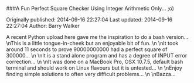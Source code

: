 ###A Fun Perfect Square Checker Using Integer Arithmetic Only... ;o)

Originally published: 2014-09-16 22:27:04
Last updated: 2014-09-16 22:27:04
Author: Barry Walker

A recent Python upload here gave me the inspiration to do a bash version...\nThis is a little tongue-in-cheek but an enjoyable bit of fun.\n\nIt took around 11 seconds to prove 90000000000 had a perfect square of 300000...\n\nIt is a stand alone program and has a degree of INPUT error correction...\n\nIt was done on a MacBook Pro, OSX 10.7.5, default bash terminal and should work on Linux flavours but it is untested...\n\nEnjoy finding simple solutions to often very difficult problems...\n\nBazza...